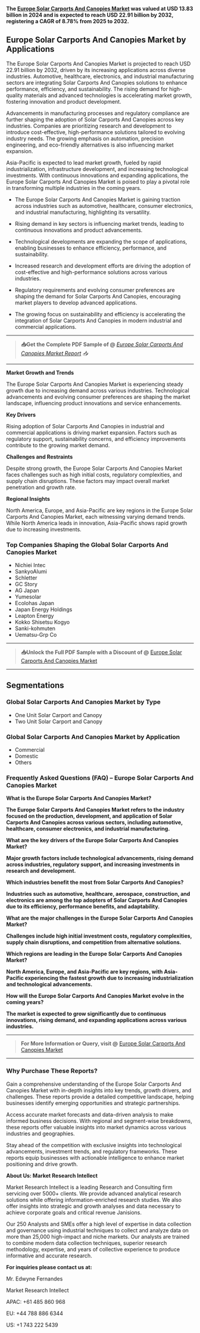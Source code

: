 <p><strong>The <a href="https://www.marketresearchintellect.com/download-sample/?rid=1077827&amp;utm_source=Pulse-April-Europe&amp;utm_medium=852">Europe Solar Carports And Canopies Market</a> was valued at USD 13.83 billion in 2024 and is expected to reach USD 22.91 billion by 2032, registering a CAGR of 8.78% from 2025 to 2032.</strong></p><h2>Europe Solar Carports And Canopies Market by Applications&nbsp;</h2><p><p>The Europe Solar Carports And Canopies Market is projected to reach USD 22.91 billion by 2032, driven by its increasing applications across diverse industries. Automotive, healthcare, electronics, and industrial manufacturing sectors are integrating Solar Carports And Canopies solutions to enhance performance, efficiency, and sustainability. The rising demand for high-quality materials and advanced technologies is accelerating market growth, fostering innovation and product development.</p><p>Advancements in manufacturing processes and regulatory compliance are further shaping the adoption of Solar Carports And Canopies across key industries. Companies are prioritizing research and development to introduce cost-effective, high-performance solutions tailored to evolving industry needs. The growing emphasis on automation, precision engineering, and eco-friendly alternatives is also influencing market expansion.</p><p>Asia-Pacific is expected to lead market growth, fueled by rapid industrialization, infrastructure development, and increasing technological investments. With continuous innovations and expanding applications, the Europe Solar Carports And Canopies Market is poised to play a pivotal role in transforming multiple industries in the coming years.</p></p><ul><li><p>The Europe Solar Carports And Canopies Market is gaining traction across industries such as automotive, healthcare, consumer electronics, and industrial manufacturing, highlighting its versatility.</p></li><li><p>Rising demand in key sectors is influencing market trends, leading to continuous innovations and product advancements.</p></li><li><p>Technological developments are expanding the scope of applications, enabling businesses to enhance efficiency, performance, and sustainability.</p></li><li><p>Increased research and development efforts are driving the adoption of cost-effective and high-performance solutions across various industries.</p></li><li><p>Regulatory requirements and evolving consumer preferences are shaping the demand for Solar Carports And Canopies, encouraging market players to develop advanced applications.</p></li><li><p>The growing focus on sustainability and efficiency is accelerating the integration of Solar Carports And Canopies in modern industrial and commercial applications.</p></li></ul><hr /><blockquote><p><strong><span class="font-[700]">📥Get the Complete PDF Sample of @ </span></strong><em><span class="font-[700]"><a href="https://www.marketresearchintellect.com/download-sample/?rid=1077827&amp;utm_source=Pulse-April-Europe&amp;utm_medium=852" target="_blank" data-tracking-control-name="article-ssr-frontend-pulse_little-text-block" data-tracking-will-navigate="" data-test-link="">Europe Solar Carports And Canopies Market Report</a>&nbsp;📥</span></em></p></blockquote><hr /><p class="" data-start="77" data-end="360"><strong data-start="77" data-end="105">Market Growth and Trends</strong></p><p class="" data-start="77" data-end="360">The Europe Solar Carports And Canopies Market is experiencing steady growth due to increasing demand across various industries. Technological advancements and evolving consumer preferences are shaping the market landscape, influencing product innovations and service enhancements.</p><p class="" data-start="362" data-end="606"><strong data-start="362" data-end="377">Key Drivers</strong></p><p class="" data-start="362" data-end="606">Rising adoption of Solar Carports And Canopies in industrial and commercial applications is driving market expansion. Factors such as regulatory support, sustainability concerns, and efficiency improvements contribute to the growing market demand.</p><p class="" data-start="608" data-end="849"><strong data-start="608" data-end="637">Challenges and Restraints</strong></p><p class="" data-start="608" data-end="849">Despite strong growth, the Europe Solar Carports And Canopies Market faces challenges such as high initial costs, regulatory complexities, and supply chain disruptions. These factors may impact overall market penetration and growth rate.</p><p class="" data-start="851" data-end="1095"><strong data-start="851" data-end="872">Regional Insights</strong></p><p class="" data-start="851" data-end="1095">North America, Europe, and Asia-Pacific are key regions in the Europe Solar Carports And Canopies Market, each witnessing varying demand trends. While North America leads in innovation, Asia-Pacific shows rapid growth due to increasing investments.</p><p><h3>Top Companies Shaping the Global Solar Carports And Canopies Market </h3><ul><li>Nichiei Intec</li><li> SankyoAlumi</li><li> Schletter</li><li> GC Story</li><li> AG Japan</li><li> Yumesolar</li><li> Ecolohas Japan</li><li> Japan Energy Holdings</li><li> Leapton Energy</li><li> Kokko Shisetsu Kogyo</li><li> Sanki-kohmuten</li><li> Uematsu-Grp Co</li></ul></p><hr /><blockquote><p><strong>📥Unlock the Full PDF Sample with a Discount of @</strong> <a href="https://www.marketresearchintellect.com/ask-for-discount/?rid=1077827&amp;utm_source=Pulse-April-Europe&amp;utm_medium=852">Europe Solar Carports And Canopies Market</a></p></blockquote><hr /><p><h2>Segmentations</h2><h3>Global Solar Carports And Canopies Market by Type</h3><ul><li>One Unit Solar Carport and Canopy</li><li>Two Unit Solar Carport and Canopy</li></ul><h3>Global Solar Carports And Canopies Market by Application</h3><ul><li>Commercial</li><li>Domestic</li><li>Others</li></ul></p><h3><strong>Frequently Asked Questions (FAQ) &ndash; Europe Solar Carports And Canopies Market</strong></h3><p><strong>What is the Europe Solar Carports And Canopies Market?</strong></p><p><strong>The Europe Solar Carports And Canopies Market refers to the industry focused on the production, development, and application of Solar Carports And Canopies across various sectors, including automotive, healthcare, consumer electronics, and industrial manufacturing.</strong></p><p><strong>What are the key drivers of the Europe Solar Carports And Canopies Market?</strong></p><p><strong>Major growth factors include technological advancements, rising demand across industries, regulatory support, and increasing investments in research and development.</strong></p><p><strong>Which industries benefit the most from Solar Carports And Canopies?</strong></p><p><strong>Industries such as automotive, healthcare, aerospace, construction, and electronics are among the top adopters of Solar Carports And Canopies due to its efficiency, performance benefits, and adaptability.</strong></p><p><strong>What are the major challenges in the Europe Solar Carports And Canopies Market?</strong></p><p><strong>Challenges include high initial investment costs, regulatory complexities, supply chain disruptions, and competition from alternative solutions.</strong></p><p><strong>Which regions are leading in the Europe Solar Carports And Canopies Market?</strong></p><p><strong>North America, Europe, and Asia-Pacific are key regions, with Asia-Pacific experiencing the fastest growth due to increasing industrialization and technological advancements.</strong></p><p><strong>How will the Europe Solar Carports And Canopies Market evolve in the coming years?</strong></p><p><strong>The market is expected to grow significantly due to continuous innovations, rising demand, and expanding applications across various industries.</strong></p><hr /><blockquote><p><span class="font-[700]"><strong>For More Information or Query, visit&nbsp;@</strong>&nbsp;</span><span class="font-[700]"><a href="https://www.marketresearchintellect.com/product/solar-carports-and-canopies-market/?utm_source=Linkedin&utm_medium=852" target="_blank" data-tracking-control-name="article-ssr-frontend-pulse_little-text-block" data-tracking-will-navigate="" data-test-link="">Europe Solar Carports And Canopies Market</a></span></p></blockquote><hr /><h3><strong data-start="0" data-end="31">Why Purchase These Reports?</strong></h3><p class="" data-start="35" data-end="297">Gain a comprehensive understanding of the Europe Solar Carports And Canopies Market with in-depth insights into key trends, growth drivers, and challenges. These reports provide a detailed competitive landscape, helping businesses identify emerging opportunities and strategic partnerships.</p><p class="" data-start="299" data-end="540">Access accurate market forecasts and data-driven analysis to make informed business decisions. With regional and segment-wise breakdowns, these reports offer valuable insights into market dynamics across various industries and geographies.</p><p class="" data-start="542" data-end="784">Stay ahead of the competition with exclusive insights into technological advancements, investment trends, and regulatory frameworks. These reports equip businesses with actionable intelligence to enhance market positioning and drive growth.</p><p><strong><span class="font-[700]">About Us: Market Research Intellect</span></strong></p><p><span class="">Market Research Intellect is a leading Research and Consulting firm servicing over 5000+ clients. We provide advanced analytical research solutions while offering information-enriched research studies.&nbsp;</span>We also offer insights into strategic and growth analyses and data necessary to achieve corporate goals and critical revenue Janisions.</p><p><span class="">Our 250 Analysts and SMEs offer a high level of expertise in data collection and governance using industrial techniques to collect and analyze data on more than 25,000 high-impact and niche markets. Our analysts are trained to combine modern data collection techniques, superior research methodology, expertise, and years of collective experience to produce informative and accurate research.</span></p><p><strong>For inquiries please contact us at:</strong></p><p>Mr. Edwyne Fernandes</p><p>Market Research Intellect</p><p>APAC: +61 485 860 968</p><p>EU: +44 788 886 6344</p><p>US: +1 743 222 5439</p>